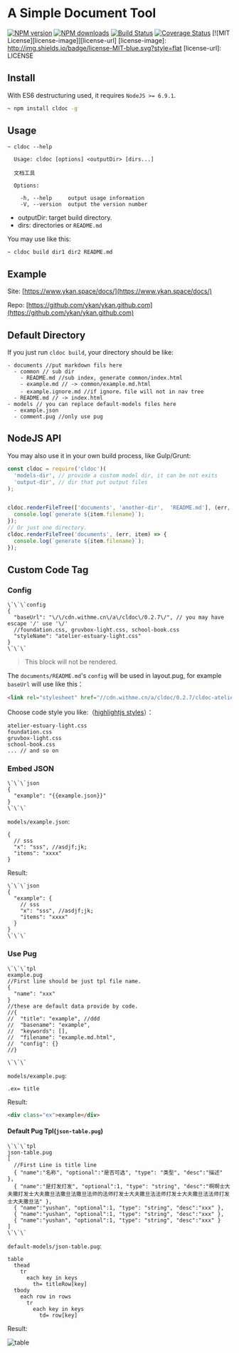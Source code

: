 # A Simple Document Tool
[![NPM version][npm-version-image]][npm-url] 
[![NPM downloads][npm-downloads-image]][npm-url] 
[![Build Status](https://travis-ci.org/conglai/cldoc.svg?branch=master)](https://travis-ci.org/conglai/cldoc)
[![Coverage Status](https://coveralls.io/repos/github/conglai/cldoc/badge.svg?t=111)](https://coveralls.io/github/conglai/cldoc)
[![MIT License][license-image]][license-url]
[license-image]: http://img.shields.io/badge/license-MIT-blue.svg?style=flat
[license-url]: LICENSE

[npm-url]: https://npmjs.org/package/cldoc
[npm-version-image]: http://img.shields.io/npm/v/cldoc.svg?style=flat
[npm-downloads-image]: http://img.shields.io/npm/dm/cldoc.svg?style=flat


## Install
With ES6 destructuring used, it requires `NodeJS >= 6.9.1`.
```bash
~ npm install cldoc -g
```

## Usage
```
~ cldoc --help

  Usage: cldoc [options] <outputDir> [dirs...]

  文档工具

  Options:

    -h, --help     output usage information
    -V, --version  output the version number
```
* outputDir: target build directory.
* dirs: directories or `README.md`

You may use like this:
```
~ cldoc build dir1 dir2 README.md
```

## Example
Site: [https://www.ykan.space/docs/](https://www.ykan.space/docs/)

Repo: [https://github.com/ykan/ykan.github.com](https://github.com/ykan/ykan.github.com)

## Default Directory 
If you just run `cldoc build`, your directory should be like:
```
- documents //put markdown fils here
  - common // sub dir
    - README.md //sub index, generate common/index.html
    - example.md // -> common/example.md.html
    - example.ignore.md //if ignore，file will not in nav tree
  - README.md // -> index.html 
- models // you can replace default-models files here
  - example.json
  - comment.pug //only use pug
```

## NodeJS API

You may also use it in your own build process, like Gulp/Grunt:

```js
const cldoc = require('cldoc')(
  'models-dir', // provide a custom model dir, it can be not exits
  'output-dir', // dir that put output files 
);


cldoc.renderFileTree(['documents', 'another-dir',  'README.md'], (err, item) => {
  console.log(`generate ${item.filename}`);
});
// Or just one directory.
cldoc.renderFileTree('documents', (err, item) => {
  console.log(`generate ${item.filename}`);
});

```

## Custom Code Tag

### Config
```
\`\`\`config
{
  "baseUrl": "\/\/cdn.withme.cn\/a\/cldoc\/0.2.7\/", // you may have escape '/' use '\/' 
  //foundation.css, gruvbox-light.css, school-book.css
  "styleName": "atelier-estuary-light.css"
}
\`\`\`
```
> This block will not be rendered.

The `documents/README.md`'s `config` will be used in layout.pug, for example `baseUrl` will use like this：

```html
<link rel="stylesheet" href="//cdn.withme.cn/a/cldoc/0.2.7/cldoc-atelier-estuary-light.css">
```

Choose code style you like:（[highlightjs styles](https://github.com/isagalaev/highlight.js/tree/master/src/styles)）：
```
atelier-estuary-light.css
foundation.css
gruvbox-light.css
school-book.css
... // and so on
```

### Embed JSON
```
\`\`\`json
{
  "example": "{{example.json}}"
}
\`\`\`
```

`models/example.json`:
```
{
  // sss
  "x": "sss", //asdjf;jk;
  "items": "xxxx"
}
```

Result:
```
\`\`\`json
{
  "example": {
    // sss
    "x": "sss", //asdjf;jk;
    "items": "xxxx"
  }
}
\`\`\`
```


### Use Pug

```
\`\`\`tpl
example.pug
//First line should be just tpl file name.
{
  "name": "xxx"
}
//these are default data provide by code.
//{
//  "title": "example", //ddd
//  "basename": "example",
//  "keywords": [],
//  "filename": "example.md.html",
//  "config": {}
//}

\`\`\`
```

`models/example.pug`:
```pug
.ex= title
```

Result:

```html
<div class="ex">example</div>
```

#### Default Pug Tpl(`json-table.pug`)

```
\`\`\`tpl
json-table.pug
[
  //First Line is title line
  { "name":"名称", "optional":"是否可选", "type": "类型", "desc":"描述" },
  { "name":"是打发打发", "optional":1, "type": "string", "desc":"啊啊士大夫撒打发士大夫撒旦法撒旦法撒旦法师的法师打发士大夫撒旦法法师打发士大夫撒旦法法师打发士大夫撒旦法" },
  { "name":"yushan", "optional":1, "type": "string", "desc":"xxx" },
  { "name":"yushan", "optional":1, "type": "string", "desc":"xxx" },
  { "name":"yushan", "optional":1, "type": "string", "desc":"xxx" }
]
\`\`\`
```
`default-models/json-table.pug`:
```pug
table
  thead
    tr
      each key in keys
        th= titleRow[key]
  tbody
    each row in rows
      tr
        each key in keys
          td= row[key]

```

Result:

![table](http://cdn.withme.cn/withme.back.u.d34e1916fcbad43b31e0e00861acdfd8.png)

